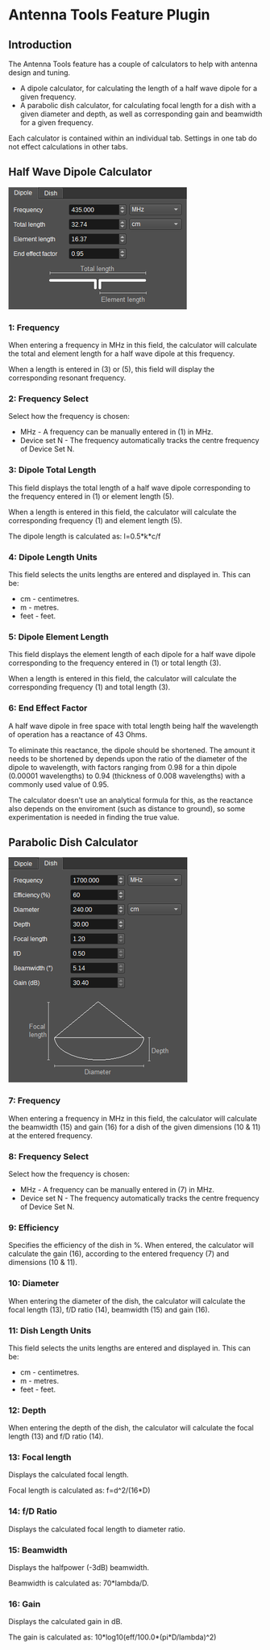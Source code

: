 ﻿<h1>Antenna Tools Feature Plugin</h1>

<h2>Introduction</h2>

The Antenna Tools feature has a couple of calculators to help with antenna design and tuning.

* A dipole calculator, for calculating the length of a half wave dipole for a given frequency.
* A parabolic dish calculator, for calculating focal length for a dish with a given diameter and depth, as well as corresponding gain and beamwidth for a given frequency.

Each calculator is contained within an individual tab. Settings in one tab do not effect calculations in other tabs.

<h2>Half Wave Dipole Calculator</h2>

![Half wave dipole calculator GUI](../../../doc/img/AntennaTools_plugin_dipole.png)

<h3>1: Frequency</h3>

When entering a frequency in MHz in this field, the calculator will calculate the total and element length for a half wave dipole at this frequency.

When a length is entered in (3) or (5), this field will display the corresponding resonant frequency.

<h3>2: Frequency Select</h3>

Select how the frequency is chosen:

* MHz - A frequency can be manually entered in (1) in MHz.
* Device set N - The frequency automatically tracks the centre frequency of Device Set N.

<h3>3: Dipole Total Length</h3>

This field displays the total length of a half wave dipole corresponding to the frequency entered in (1) or element length (5).

When a length is entered in this field, the calculator will calculate the corresponding frequency (1) and element length (5).

The dipole length is calculated as: l=0.5\*k\*c/f

<h3>4: Dipole Length Units</h3>

This field selects the units lengths are entered and displayed in. This can be:

* cm - centimetres.
* m - metres.
* feet - feet.

<h3>5: Dipole Element Length</h3>

This field displays the element length of each dipole for a half wave dipole corresponding to the frequency entered in (1) or total length (3).

When a length is entered in this field, the calculator will calculate the corresponding frequency (1) and total length (3).

<h3>6: End Effect Factor</h3>

A half wave dipole in free space with total length being half the wavelength of operation has a reactance of 43 Ohms.

To eliminate this reactance, the dipole should be shortened. The amount it needs to be shortened by depends upon the ratio of the diameter of the dipole to wavelength,
with factors ranging from 0.98 for a thin dipole (0.00001 wavelengths) to 0.94 (thickness of 0.008 wavelengths) with a commonly used value of 0.95.

The calculator doesn't use an analytical formula for this, as the reactance also depends on the enviroment (such as distance to ground), so some experimentation
is needed in finding the true value.

<h2>Parabolic Dish Calculator</h2>

![Parabolic Dish Calculator GUI](../../../doc/img/AntennaTools_plugin_dish.png)

<h3>7: Frequency</h3>

When entering a frequency in MHz in this field, the calculator will calculate the beamwidth (15) and gain (16) for a dish of the given dimensions (10 & 11) at the entered frequency.

<h3>8: Frequency Select</h3>

Select how the frequency is chosen:

* MHz - A frequency can be manually entered in (7) in MHz.
* Device set N - The frequency automatically tracks the centre frequency of Device Set N.

<h3>9: Efficiency</h3>

Specifies the efficiency of the dish in %. When entered, the calculator will calculate the gain (16), according to the entered frequency (7) and dimensions (10 & 11).

<h3>10: Diameter</h3>

When entering the diameter of the dish, the calculator will calculate the focal length (13), f/D ratio (14), beamwidth (15) and gain (16).

<h3>11: Dish Length Units</h3>

This field selects the units lengths are entered and displayed in. This can be:

* cm - centimetres.
* m - metres.
* feet - feet.

<h3>12: Depth</h3>

When entering the depth of the dish, the calculator will calculate the focal length (13) and f/D ratio (14).

<h3>13: Focal length</h3>

Displays the calculated focal length.

Focal length is calculated as: f=d^2/(16*D)

<h3>14: f/D Ratio</h3>

Displays the calculated focal length to diameter ratio.

<h3>15: Beamwidth</h3>

Displays the halfpower (-3dB) beamwidth.

Beamwidth is calculated as: 70*lambda/D.

<h3>16: Gain</h3>

Displays the calculated gain in dB.

The gain is calculated as: 10\*log10(eff/100.0\*(pi*D/lambda)^2)
